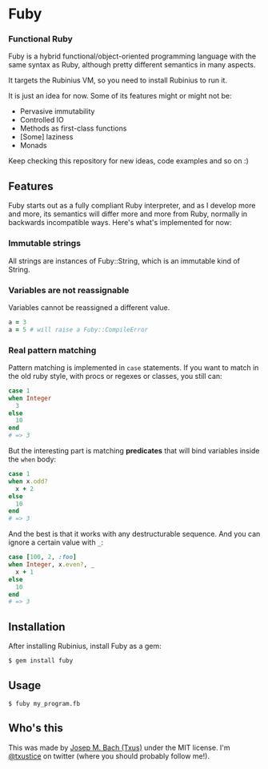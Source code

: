 # Fuby
### Functional Ruby

Fuby is a hybrid functional/object-oriented programming language with the same
syntax as Ruby, although pretty different semantics in many aspects.

It targets the Rubinius VM, so you need to install Rubinius to run it.

It is just an idea for now. Some of its features might or might not be:

* Pervasive immutability
* Controlled IO
* Methods as first-class functions
* [Some] laziness
* Monads

Keep checking this repository for new ideas, code examples and so on :)

## Features

Fuby starts out as a fully compliant Ruby interpreter, and as I develop more and
more, its semantics will differ more and more from Ruby, normally in backwards
incompatible ways. Here's what's implemented for now:

### Immutable strings

All strings are instances of Fuby::String, which is an immutable kind of String.

### Variables are not reassignable

Variables cannot be reassigned a different value.

```ruby
a = 3
a = 5 # will raise a Fuby::CompileError
```

### Real pattern matching

Pattern matching is implemented in `case` statements. If you want to match in
the old ruby style, with procs or regexes or classes, you still can:

```ruby
case 1
when Integer
  3
else
  10
end
# => 3
```

But the interesting part is matching **predicates** that will bind variables
inside the `when` body:

```ruby
case 1
when x.odd?
  x + 2
else
  10
end
# => 3
```

And the best is that it works with any destructurable sequence. And you can
ignore a certain value with `_`:

```ruby
case [100, 2, :foo]
when Integer, x.even?, _
  x + 1
else
  10
end
# => 3
```

## Installation

After installing Rubinius, install Fuby as a gem:

    $ gem install fuby

## Usage

    $ fuby my_program.fb

## Who's this

This was made by [Josep M. Bach (Txus)](http://txustice.me) under the MIT
license. I'm [@txustice][twitter] on twitter (where you should probably follow
me!).

[twitter]: https://twitter.com/txustice

